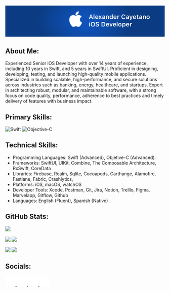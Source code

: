 ![](https://github.com/sralexco/sralexco/blob/main/logo-github.png) 

## About Me:
Experienced Senior iOS Developer with over 14 years of experience, including 10 years in Swift, and 5 years in SwiftUI. Proficient in designing, developing, testing, and launching high-quality mobile applications. Specialized in building scalable, high-performance, and secure solutions across industries such as banking, energy, healthcare, and startups. Expert in architecting robust, modular, and maintainable software, with a strong focus on code quality, performance, adherence to best practices and timely delivery of features with business impact.

## Primary Skills:
![Swift](https://img.shields.io/badge/swift-F54A2A?style=for-the-badge&logo=swift&logoColor=white) ![Objective-C](https://img.shields.io/badge/OBJECTIVE--C-%233A95E3.svg?style=for-the-badge&logo=apple&logoColor=white)

## Technical Skills:
-	Programming Languages: Swift (Advanced), Objetive-C (Advanced).
-	Frameworks: SwiftUI, UIKit, Combine, The Composable Architecture, RxSwift, CoreData
-	Libraries:  Firebase, Realm, Sqlite, Cocoapods, Carthange,  Alamofire, Fastlane, Fabric, Crashlytics,
-	Platforms: iOS, macOS, watchOS
-	Developer Tools: Xcode, Postman, Git, Jira, Notion, Trelllo, Figma, Marvelapp, Gitflow, Github
-	Languages: English (Fluent), Spanish (Native)

## GitHub Stats:
![](http://github-profile-summary-cards.vercel.app/api/cards/profile-details?username=sralexco&theme=nord_dark)<br/>

![](http://github-profile-summary-cards.vercel.app/api/cards/repos-per-language?username=sralexco&theme=nord_dark&exclude=) 
![](http://github-profile-summary-cards.vercel.app/api/cards/most-commit-language?username=sralexco&theme=nord_dark&exclude=)<br/>

![](http://github-profile-summary-cards.vercel.app/api/cards/stats?username=sralexco&theme=nord_dark)
![](http://github-profile-summary-cards.vercel.app/api/cards/productive-time?username=sralexco&theme=nord_dark&utcOffset=+5.00)<br/>

## Socials:
<a href="https://www.linkedin.com/in/sralexco" target="_blank" rel="noreferrer">
<picture> 
<img src="https://github.com/sralexco/sralexco/blob/main/icon-linkedin.png" width="32" height="32" alt="Linkedin" title="Linkedin" /> </picture> </a>

<a href="https://www.youtube.com/@sralexco" target="_blank" rel="noreferrer">
<picture> 
<img src="https://github.com/sralexco/sralexco/blob/main/icon-youtube.png" width="32" height="32" alt="YouTube" title="YouTube" /> </picture> </a>

<a href="https://portfolio-sralexco.vercel.app/" target="_blank" rel="noreferrer">
<picture> 
<img src="https://github.com/sralexco/sralexco/blob/main/icon-portfolio.png" width="32" height="32" alt="Portfolio" title="Portfolio" /> </picture> </a>

<a href="https://www.hackerrank.com/profile/sralexco" target="_blank" rel="noreferrer">
<picture> 
<img src="https://github.com/sralexco/sralexco/blob/main/icon-hackerrank.png" width="32" height="32" alt="HackerRank" title="HackerRank" /> </picture> </a>



